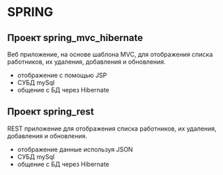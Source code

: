 # SPRING
## Проект spring_mvc_hibernate
Веб приложение, на основе шаблона MVC, для отображения списка работников, их удаления, добавления и обновления.  
 - отображение с помощью JSP
 - СУБД mySql
 - общение с БД через Hibernate
   
 ## Проект spring_rest
 REST приложение для отображения списка работников, их удаления, добавления и обновления.
 - отображение данные используя JSON
 - СУБД mySql
 - общение с БД через Hibernate